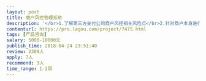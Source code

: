 ```yaml
---                
layout: post       
title: 商户风控管理系统           
description: '</br>1.了解第三方支付公司商户风控相关风险点</br>2.针对商户本身进行风险控制</br>3.针对第三方支付（聚合支付）流程进行风险控制</br>4.制定商户风控规则</br>5.根据企业现状完成完整的风控体系的搭建</br>'     
contenturl: https://pro.lagou.com/project/7475.html      
tags: [产品咨询]            
salary: 5000-10000元          
publish_time: 2018-04-24 23:51:40         
review: 2309人                   
apply: 7人                   
recommend: 3人                   
time_range: 1-2周              
---                 
```

